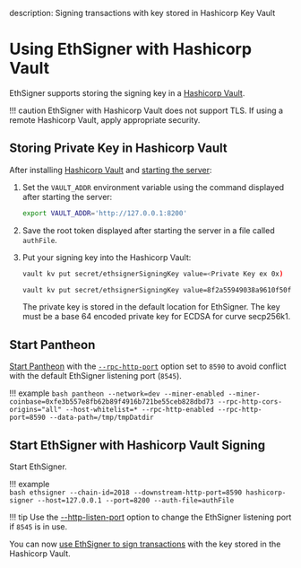 description: Signing transactions with key stored in Hashicorp Key Vault
<!--- END of page meta data -->

# Using EthSigner with Hashicorp Vault 

EthSigner supports storing the signing key in a [Hashicorp Vault](https://www.hashicorp.com/products/vault/). 

!!! caution 
    EthSigner with Hashicorp Vault does not support TLS. If using a remote Hashicorp Vault, apply appropriate 
    security. 

## Storing Private Key in Hashicorp Vault 

After installing [Hashicorp Vault](https://learn.hashicorp.com/vault/getting-started/install) and
[starting the server](https://learn.hashicorp.com/vault/getting-started/dev-server):

1.  Set the `VAULT_ADDR` environment variable using the command displayed after starting the server: 
    ```bash
    export VAULT_ADDR='http://127.0.0.1:8200'
    ```

2. Save the root token displayed after starting the server in a file called `authFile`. 

3. Put your signing key into the Hashicorp Vault: 

    ```bash tab="Command"
    vault kv put secret/ethsignerSigningKey value=<Private Key ex 0x)
    ```
       
    ```bash tab="Example"
    vault kv put secret/ethsignerSigningKey value=8f2a55949038a9610f50fb23b5883af3b4ecb3c3bb792cbcefbd1542c692be63
    ```

    The private key is stored in the default location for EthSigner. The key must be a base 64 encoded private 
    key for ECDSA for curve secp256k1.  

## Start Pantheon 

[Start Pantheon](https://docs.pantheon.pegasys.tech/Getting-Started/Starting-Pantheon/) with the 
[`--rpc-http-port`](https://docs.pantheon.pegasys.tech/Reference/Pantheon-CLI-Syntax/#rpc-http-port)
option set to `8590` to avoid conflict with the default EthSigner listening port (`8545`). 

!!! example
    ```bash
    pantheon --network=dev --miner-enabled --miner-coinbase=0xfe3b557e8fb62b89f4916b721be55ceb828dbd73 --rpc-http-cors-origins="all" --host-whitelist=* --rpc-http-enabled --rpc-http-port=8590 --data-path=/tmp/tmpDatdir
    ```

## Start EthSigner with Hashicorp Vault Signing 

Start EthSigner.

!!! example  
    ```bash
    ethsigner --chain-id=2018 --downstream-http-port=8590 hashicorp-signer --host=127.0.0.1 --port=8200 --auth-file=authFile
    ```

!!! tip
    Use the [--http-listen-port](../Reference/EthSigner-CLI.md#http-listen-port) option to change the
    EthSigner listening port if `8545` is in use.  

You can now [use EthSigner to sign transactions](Using-EthSigner.md) with the key stored in the Hashicorp Vault.  